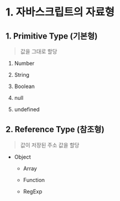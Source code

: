 # 1. 자바스크립트의 자료형



## 1. Primitive Type (기본형)

> 값을 그대로 할당

1) Number

2) String

3) Boolean

4) null

5) undefined



## 2. Reference Type (참조형)

> 값이 저장된 주소 값을 할당

* Object

  * Array

  * Function

  * RegExp

    